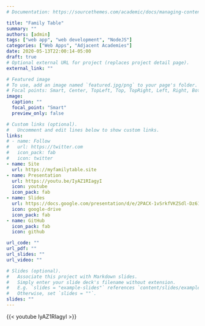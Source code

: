 ```yaml
---
# Documentation: https://sourcethemes.com/academic/docs/managing-content/

title: "Family Table"
summary: ""
authors: [admin]
tags: ["web app", "web development", "NodeJS"]
categories: ["Web Apps", "Adjacent Academies"]
date: 2020-05-13T22:00:14-05:00
draft: true
# Optional external URL for project (replaces project detail page).
external_link: ""

# Featured image
# To use, add an image named `featured.jpg/png` to your page's folder.
# Focal points: Smart, Center, TopLeft, Top, TopRight, Left, Right, BottomLeft, Bottom, BottomRight.
image:
  caption: ""
  focal_point: "Smart"
  preview_only: false

# Custom links (optional).
#   Uncomment and edit lines below to show custom links.
links:
# - name: Follow
#   url: https://twitter.com
#   icon_pack: fab
#   icon: twitter
- name: Site
  url: https://myfamilytable.site
- name: Presentation
  url: https://youtu.be/IyAZ1RIagyI
  icon: youtube
  icon_pack: fab
- name: Slides
  url: https://docs.google.com/presentation/d/e/2PACX-1vSrkfVKZSdl-Dz61Uv6a1hEzp2HKLcAAI_6_xFnzdGXN4rNY-ivbFGOZ6Xrl0YGFtySp0wiHIVYM2cM/pub?start=false&loop=false&delayms=30000
  icon: google-drive
  icon_pack: fab
- name: GitHub
  icon_pack: fab
  icon: github

url_code: ""
url_pdf: ""
url_slides: ""
url_video: ""

# Slides (optional).
#   Associate this project with Markdown slides.
#   Simply enter your slide deck's filename without extension.
#   E.g. `slides = "example-slides"` references `content/slides/example-slides.md`.
#   Otherwise, set `slides = ""`.
slides: ""
---
```


<!-- My presentation video on Youtube -->
{{< youtube IyAZ1RIagyI >}}

